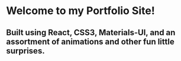 # Welcome to my Portfolio Site!
## Built using React, CSS3, Materials-UI, and an assortment of animations and other fun little surprises.
